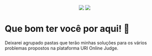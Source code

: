 <p align="center">
  <img src="https://badges.pufler.dev/created/joseliojunior/uri-online-judge">
  <img src="https://badges.pufler.dev/updated/joseliojunior/uri-online-judge">
</p>

# Que bom ter você por aqui! 🤩

Deixarei agrupado pastas que terão minhas soluções para os vários problemas propostos na plataforma URI Online Judge.
